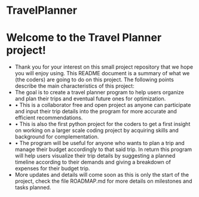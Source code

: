 # TravelPlanner
<h1>Welcome to the Travel Planner project!</h1><ul>
<li>Thank you for your interest on this small project repository that we hope you will enjoy using. This README document is a summary of what we (the coders) are going to do on this project. The following points describe the main characteristics of this project:</li>
<li>The goal is to create a travel planner program to help users organize and plan their trips and eventual future ones for optimization.</li>
<li>•	This is a collaborator free and open project as anyone can participate and input their trip details into the program for more accurate and efficient recommendations.</li>
<li>•	This is also the first python project for the coders to get a first insight on working on a larger scale coding project by acquiring skills and background for complementation.</li>
<li>•	The program will be useful for anyone who wants to plan a trip and manage their budget accordingly to that said trip. In return this program will help users visualize their trip details by suggesting a planned timeline according to their demands and giving a breakdown of expenses for their budget trip.</li>

<li>More updates and details will come soon as this is only the start of the project, check the file ROADMAP.md for more details on milestones and tasks planned.
</ul>

